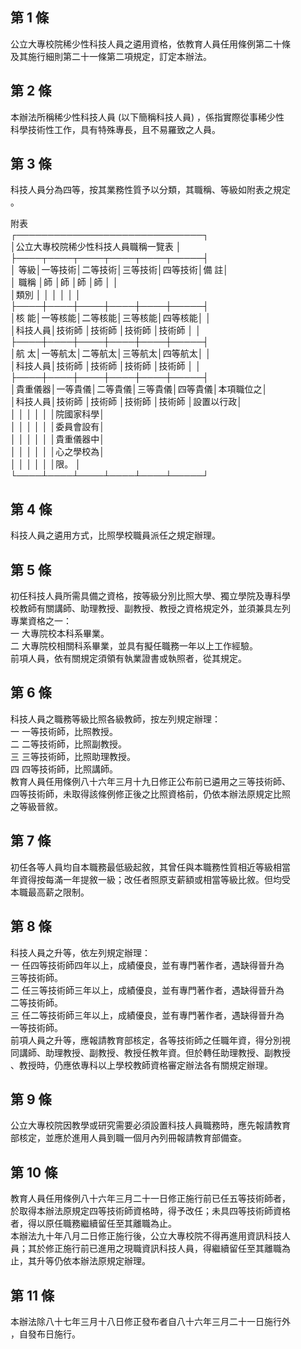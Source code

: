 第 1 條
-------
公立大專校院稀少性科技人員之遴用資格，依教育人員任用條例第二十條  
及其施行細則第二十一條第二項規定，訂定本辦法。

第 2 條
-------
本辦法所稱稀少性科技人員 (以下簡稱科技人員) ，係指實際從事稀少性  
科學技術性工作，具有特殊專長，且不易羅致之人員。

第 3 條
-------
科技人員分為四等，按其業務性質予以分類，其職稱、等級如附表之規定  
。  
  
附表  
┌──────────────────────────────┐  
│公立大專校院稀少性科技人員職稱一覽表                        │  
├────┬────┬────┬────┬────┬─────┤  
│    等級│一等技術│二等技術│三等技術│四等技術│備      註│  
│  職稱  │師      │師      │師      │師      │          │  
│類別    │        │        │        │        │          │  
├────┼────┼────┼────┼────┼─────┤  
│核    能│一等核能│二等核能│三等核能│四等核能│          │  
│科技人員│技術師  │技術師  │技術師  │技術師  │          │  
├────┼────┼────┼────┼────┼─────┤  
│航    太│一等航太│二等航太│三等航太│四等航太│          │  
│科技人員│技術師  │技術師  │技術師  │技術師  │          │  
├────┼────┼────┼────┼────┼─────┤  
│貴重儀器│一等貴儀│二等貴儀│三等貴儀│四等貴儀│本項職位之│  
│科技人員│技術師  │技術師  │技術師  │技術師  │設置以行政│  
│        │        │        │        │        │院國家科學│  
│        │        │        │        │        │委員會設有│  
│        │        │        │        │        │貴重儀器中│  
│        │        │        │        │        │心之學校為│  
│        │        │        │        │        │限。      │  
└────┴────┴────┴────┴────┴─────┘

第 4 條
-------
科技人員之遴用方式，比照學校職員派任之規定辦理。

第 5 條
-------
初任科技人員所需具備之資格，按等級分別比照大學、獨立學院及專科學  
校教師有關講師、助理教授、副教授、教授之資格規定外，並須兼具左列  
專業資格之一：  
一  大專院校本科系畢業。  
二  大專院校相關科系畢業，並具有擬任職務一年以上工作經驗。  
前項人員，依有關規定須領有執業證書或執照者，從其規定。

第 6 條
-------
科技人員之職務等級比照各級教師，按左列規定辦理：  
一  一等技術師，比照教授。  
二  二等技術師，比照副教授。  
三  三等技術師，比照助理教授。  
四  四等技術師，比照講師。  
教育人員任用條例八十六年三月十九日修正公布前已遴用之三等技術師、  
四等技術師，未取得該條例修正後之比照資格前，仍依本辦法原規定比照  
之等級晉敘。

第 7 條
-------
初任各等人員均自本職務最低級起敘，其曾任與本職務性質相近等級相當  
年資得按每滿一年提敘一級；改任者照原支薪額或相當等級比敘。但均受  
本職最高薪之限制。

第 8 條
-------
科技人員之升等，依左列規定辦理：  
一  任四等技術師四年以上，成績優良，並有專門著作者，遇缺得晉升為  
    三等技術師。  
二  任三等技術師三年以上，成績優良，並有專門著作者，遇缺得晉升為  
    二等技術師。  
三  任二等技術師三年以上，成績優良，並有專門著作者，遇缺得晉升為  
    一等技術師。  
前項人員之升等，應報請教育部核定，各等技術師之任職年資，得分別視  
同講師、助理教授、副教授、教授任教年資。但於轉任助理教授、副教授  
、教授時，仍應依專科以上學校教師資格審定辦法各有關規定辦理。

第 9 條
-------
公立大專校院因教學或研究需要必須設置科技人員職務時，應先報請教育  
部核定，並應於進用人員到職一個月內列冊報請教育部備查。

第 10 條
--------
教育人員任用條例八十六年三月二十一日修正施行前已任五等技術師者，  
於取得本辦法原規定四等技術師資格時，得予改任；未具四等技術師資格  
者，得以原任職務繼續留任至其離職為止。  
本辦法九十年八月二日修正施行後，公立大專校院不得再進用資訊科技人  
員；其於修正施行前已進用之現職資訊科技人員，得繼續留任至其離職為  
止，其升等仍依本辦法原規定辦理。

第 11 條
--------
本辦法除八十七年三月十八日修正發布者自八十六年三月二十一日施行外  
，自發布日施行。

